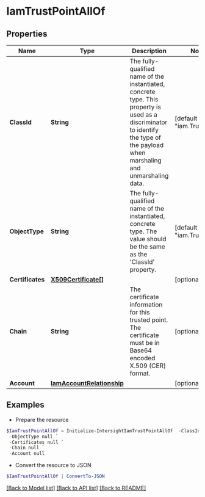 # IamTrustPointAllOf
## Properties

Name | Type | Description | Notes
------------ | ------------- | ------------- | -------------
**ClassId** | **String** | The fully-qualified name of the instantiated, concrete type. This property is used as a discriminator to identify the type of the payload when marshaling and unmarshaling data. | [default to "iam.TrustPoint"]
**ObjectType** | **String** | The fully-qualified name of the instantiated, concrete type. The value should be the same as the &#39;ClassId&#39; property. | [default to "iam.TrustPoint"]
**Certificates** | [**X509Certificate[]**](X509Certificate.md) |  | [optional] 
**Chain** | **String** | The certificate information for this trusted point. The certificate must be in Base64 encoded X.509 (CER) format. | [optional] 
**Account** | [**IamAccountRelationship**](IamAccountRelationship.md) |  | [optional] 

## Examples

- Prepare the resource
```powershell
$IamTrustPointAllOf = Initialize-IntersightIamTrustPointAllOf  -ClassId null `
 -ObjectType null `
 -Certificates null `
 -Chain null `
 -Account null
```

- Convert the resource to JSON
```powershell
$IamTrustPointAllOf | ConvertTo-JSON
```

[[Back to Model list]](../README.md#documentation-for-models) [[Back to API list]](../README.md#documentation-for-api-endpoints) [[Back to README]](../README.md)

